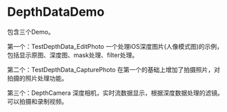 # DepthDataDemo
包含三个Demo。

第一个：TestDepthData_EditPhoto
一个处理iOS深度图片(人像模式图)的示例，包括显示原图、深度图、mask处理、filter处理。

第二个：TestDepthData_CapturePhoto
在第一个的基础上增加了拍摄照片，对拍摄的照片处理功能。

第三个：DepthCamera
深度相机，实时流数据显示，根据深度数据处理的滤镜。可以拍摄和录制视频。
